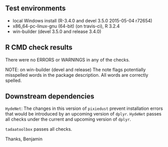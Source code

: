 ## Test environments
* local Windows install (R-3.4.0 and devel 3.5.0 2015-05-04 r72654)
* x86_64-pc-linux-gnu (64-bit) (on travis-ci), R 3.2.4
* win-builder (devel 3.5.0 and release 3.4.0)

## R CMD check results
There were no ERRORS or WARNINGS in any of the checks.

NOTE: on win-builder (devel and release)
The note flags potentially misspelled words in the package
description.  All words are correctly spelled.


## Downstream dependencies
`HydeNet`: The changes in this version of `pixiedust`
prevent installation errors that would be introduced by an upcoming version
of `dplyr`. `HydeNet` passes all checks under the current and upcoming version
of `dplyr`.

`tadaatoolbox` passes all checks.

Thanks,
Benjamin
